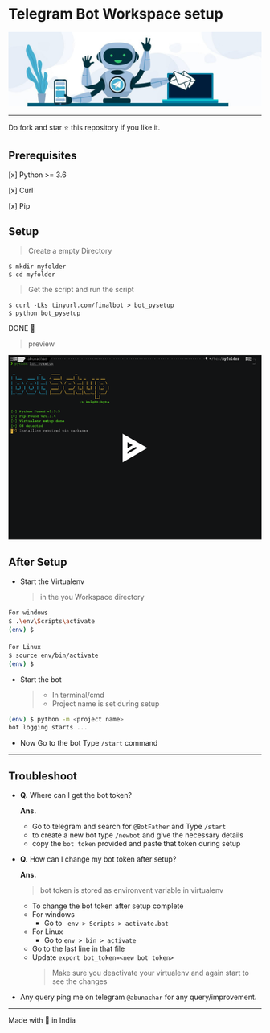 # Telegram Bot Workspace setup

<div style="text-align:center"><img src="asserts/banner.jpg" /></div>

---

Do fork and star ⭐ this repository if you like it.

## Prerequisites

[x] Python >= 3.6

[x] Curl

[x] Pip

## Setup

> Create a empty Directory

```
$ mkdir myfolder
$ cd myfolder
```

> Get the script and run the script

```
$ curl -Lks tinyurl.com/finalbot > bot_pysetup
$ python bot_pysetup
```

DONE 🙂

> preview

[![prev](asserts/preview.png)](https://asciinema.org/a/PEBxxUvd9eNWUEjDFvDlyyBv)

## After Setup

- Start the Virtualenv
  > in the you Workspace directory

```bash
For windows
$ .\env\Scripts\activate
(env) $

For Linux
$ source env/bin/activate
(env) $
```

- Start the bot
  > - In terminal/cmd
  > - Project name is set during setup

```bash
(env) $ python -m <project name>
bot logging starts ...
```

- Now Go to the bot Type `/start` command

---

## Troubleshoot

- **Q.** Where can I get the bot token?

  **Ans.**

  - Go to telegram and search for `@BotFather` and Type `/start`
  - to create a new bot type `/newbot` and give the necessary details
  - copy the `bot token` provided and paste that token during setup

- **Q.** How can I change my bot token after setup?

  **Ans.**

  > bot token is stored as environvent variable in virtualenv

  - To change the bot token after setup complete
  - For windows
    - Go to ` env > Scripts > activate.bat`
  - For Linux
    - Go to `env > bin > activate `
  - Go to the last line in that file
  - Update `export bot_token=<new bot token>`
    > Make sure you deactivate your virtualenv and again start to see the changes

- Any query ping me on telegram `@abunachar` for any query/improvement.

---

Made with 💜 in India
